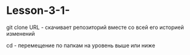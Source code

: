 # Lesson-3-1-

git clone URL - cкачивает репозиторий вместе со всей его историей изменений

cd - перемещение по папкам на уровень выше или ниже

